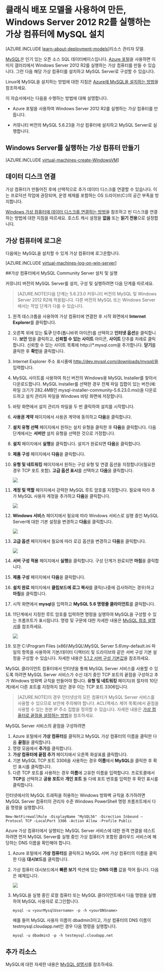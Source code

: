 <properties
	pageTitle="MySQL을 실행하는 VM 만들기 | Microsoft Azure"
	description="클래식 배포 모델을 사용하여 만든, Windows Server 2012 R2를 실행하는 Azure 가상 컴퓨터를 만든 다음 해당 가상 컴퓨터에서 MySQL 데이터베이스를 설치 및 구성하는 방법을 알아봅니다."
	services="virtual-machines"
	documentationCenter=""
	authors="cynthn"
	manager="timlt"
	editor="tysonn"
	tags="azure-service-management"/>

<tags
	ms.service="virtual-machines"
	ms.workload="infrastructure-services"
	ms.tgt_pltfrm="vm-windows"
	ms.devlang="na"
	ms.topic="article"
	ms.date="07/10/2015"
	ms.author="cynthn"/>


# 클래식 배포 모델을 사용하여 만든, Windows Server 2012 R2를 실행하는 가상 컴퓨터에 MySQL 설치

[AZURE.INCLUDE [learn-about-deployment-models](../../includes/learn-about-deployment-models-classic-include.md)]리소스 관리자 모델.


[MySQL](http://www.mysql.com)은 인기 있는 오픈 소스 SQL 데이터베이스입니다. [Azure 포털](http://manage.windowsazure.com)을 사용하면 이미지 갤러리에서 Windows Server 2012 R2를 실행하는 가상 컴퓨터를 만들 수 있습니다. 그런 다음 해당 가상 컴퓨터를 설치하고 MySQL Server로 구성할 수 있습니다.

Linux에 MySQL을 설치하는 방법에 대한 지침은 [Azure에 MySQL을 설치하는 방법](virtual-machines-linux-install-mysql.md)을 참조하세요.

이 자습서에서는 다음을 수행하는 방법에 대해 설명합니다.

- Azure 포털을 사용하여 Windows Server 2012 R2를 실행하는 가상 컴퓨터를 만듭니다.

- 커뮤니티 버전의 MySQL 5.6.23을 가상 컴퓨터에 설치하고 MySQL Server로 실행합니다.


## Windows Server를 실행하는 가상 컴퓨터 만들기

[AZURE.INCLUDE [virtual-machines-create-WindowsVM](../../includes/virtual-machines-create-windowsvm.md)]

## 데이터 디스크 연결

가상 컴퓨터가 만들어진 후에 선택적으로 추가 데이터 디스크를 연결할 수 있습니다. 이는 프로덕션 작업에 권장되며, 운영 체제를 포함하는 OS 드라이브(C:)의 공간 부족을 방지합니다.

[Windows 가상 컴퓨터에 데이터 디스크를 연결하는 방법](storage-windows-attach-disk.md)을 참조하고 빈 디스크를 연결하는 방법에 대한 지침을 따르세요. 호스트 캐시 설정을 **없음** 또는 **읽기 전용**으로 설정합니다.

## 가상 컴퓨터에 로그온

다음에는 MySQL을 설치할 수 있게 가상 컴퓨터에 로그온합니다.

[AZURE.INCLUDE [virtual-machines-log-on-win-server](../../includes/virtual-machines-log-on-win-server.md)]

##가상 컴퓨터에서 MySQL Community Server 설치 및 실행

커뮤니티 버전의 MySQL Server를 설치, 구성 및 실행하려면 다음 단계를 따르세요.

> [AZURE.NOTE]다음 단계는 5.6.23.0 커뮤니티 버전의 MySQL 및 Windows Server 2012 R2에 적용됩니다. 다른 버전의 MySQL 또는 Windows Server에서는 작업 단계가 다를 수 있습니다.

1.	원격 데스크톱을 사용하여 가상 컴퓨터에 연결한 후 시작 화면에서 **Internet Explorer**를 클릭합니다.
2.	오른쪽 위에 있는 **도구** 단추(톱니바퀴 아이콘)를 선택하고 **인터넷 옵션**을 클릭합니다. **보안** 탭을 클릭하고, **신뢰할 수 있는 사이트** 아이콘, **사이트** 단추를 차례로 클릭합니다. 신뢰할 수 있는 사이트 목록에 http://*.mysql.com을 추가합니다. **닫기**를 클릭한 후 **확인**을 클릭합니다.
3.	Internet Explorer 주소 표시줄에 http://dev.mysql.com/downloads/mysql/을 입력합니다.
4.	MySQL 사이트를 사용하여 최신 버전의 Windows용 MySQL Installer를 찾아서 다운로드합니다. MySQL Installer를 선택한 경우 전체 파일 집합이 있는 버전(예: 파일 크기가 282.4MB인 mysql-installer-community-5.6.23.0.msi)을 다운로드하고 설치 관리자 파일을 Windows 바탕 화면에 저장합니다.
5.	바탕 화면에서 설치 관리자 파일을 두 번 클릭하여 설치를 시작합니다.
6.	**사용권 계약** 페이지에서 사용권 계약에 동의하고 **다음**을 클릭합니다.
7.	**설치 유형 선택** 페이지에서 원하는 설치 유형을 클릭한 후 **다음**을 클릭합니다. 다음 단계에서는 **서버만** 설치 유형을 선택한 것으로 가정합니다.
8.	**설치** 페이지에서 **실행**을 클릭합니다. 설치가 완료되면 **다음**을 클릭합니다.
9.	**제품 구성** 페이지에서 **다음**을 클릭합니다.
10.	**유형 및 네트워킹** 페이지에서 원하는 구성 유형 및 연결 옵션을 지정합니다(필요한 경우 TCP 포트 포함). **고급 옵션 표시**를 선택하고 **다음**을 클릭합니다.

	![](./media/virtual-machines-mysql-windows-server-2008r2/MySQL_TypeNetworking.png)

11.	**계정 및 역할** 페이지에서 강력한 MySQL 루트 암호를 지정합니다. 필요에 따라 추가 MySQL 사용자 계정을 추가하고 **다음**을 클릭합니다.

	![](./media/virtual-machines-mysql-windows-server-2008r2/MySQL_AccountsRoles_Filled.png)

12.	**Windows 서비스** 페이지에서 필요에 따라 Windows 서비스로 실행 중인 MySQL Server에 대한 기본 설정을 변경하고 **다음**을 클릭합니다.

	![](./media/virtual-machines-mysql-windows-server-2008r2/MySQL_WindowsService.png)

13.	**고급 옵션** 페이지에서 필요에 따라 로깅 옵션을 변경하고 **다음**을 클릭합니다.

	![](./media/virtual-machines-mysql-windows-server-2008r2/MySQL_AdvOptions.png)

14.	**서버 구성 적용** 페이지에서 **실행**을 클릭합니다. 구성 단계가 완료되면 **마침**을 클릭합니다.
15.	**제품 구성** 페이지에서 **다음**을 클릭합니다.
16.	**설치 완료** 페이지에서 **클립보드에 로그 복사**를 클릭(나중에 검사하려는 경우)하고 **마침**을 클릭합니다.
17.	시작 화면에서 **mysql**을 입력하고 **MySQL 5.6 명령줄 클라이언트**를 클릭합니다.
18.	11단계에서 지정한 루트 암호를 입력하면 명령을 실행하여 MySQL을 구성할 수 있는 프롬프트가 표시됩니다. 명령 및 구문에 대한 자세한 내용은 [MySQL 참조 설명서](http://dev.mysql.com/doc/refman/5.6/en/server-configuration-defaults.html)를 참조하세요.

	![](./media/virtual-machines-mysql-windows-server-2008r2/MySQL_CommandPrompt.png)

19.	또한 C:\\Program Files (x86)\\MySQL\\MySQL Server 5.6\\my-default.ini 파일의 항목을 사용하여 기본/데이터 디렉터리 및 드라이브와 같은 서버 구성 기본 설정을 구성할 수 있습니다. 자세한 내용은 [5\.1.2 서버 구성 기본값](http://dev.mysql.com/doc/refman/5.6/en/server-configuration-defaults.html)을 참조하세요.


MySQL 클라이언트 컴퓨터에서 인터넷을 통해 MySQL Server 서비스를 사용할 수 있도록 하려면 MySQL Server 서비스가 수신 대기 중인 TCP 포트의 끝점을 구성하고 추가 Windows 방화벽 규칙을 만들어야 합니다. **유형 및 네트워킹** 페이지(위 절차의 10단계)에서 다른 포트를 지정하지 않은 경우 이는 TCP 포트 3306입니다.


> [AZURE.NOTE]이 경우 인터넷상의 모든 컴퓨터가 MySQL Server 서비스를 사용할 수 있으므로 보안에 주의해야 합니다. ACL(액세스 제어 목록)에서 끝점을 사용할 수 있는 원본 IP 주소 집합을 정의할 수 있습니다. 자세한 내용은 [가상 컴퓨터로 끝점을 설정하는 방법](virtual-machines-set-up-endpoints.md)을 참조하세요.


MySQL Server 서비스의 끝점을 구성하려면

1.	Azure 포털에서 **가상 컴퓨터**를 클릭하고 MySQL 가상 컴퓨터의 이름을 클릭한 다음 **끝점**을 클릭합니다.
2.	명령 모음에서 **추가**를 클릭합니다.
3.	**가상 컴퓨터에 끝점 추가** 페이지에서 오른쪽 화살표를 클릭합니다.
4.	기본 MySQL TCP 포트 3306을 사용하는 경우 **이름**에서 **MySQL**을 클릭한 후 확인 표시를 클릭합니다.
5.	다른 TCP 포트를 사용하는 경우 **이름**에 고유한 이름을 입력합니다. 프로토콜에서 **TCP**를 선택하고 **공용 포트**와 **개인 포트** 둘 다에 포트 번호를 입력한 후 확인 표시를 클릭합니다.

인터넷에서의 MySQL 트래픽을 허용하는 Windows 방화벽 규칙을 추가하려면 MySQL Server 컴퓨터의 관리자 수준 Windows PowerShell 명령 프롬프트에서 다음 명령을 실행합니다.

	New-NetFirewallRule -DisplayName "MySQL56" -Direction Inbound –Protocol TCP –LocalPort 3306 -Action Allow -Profile Public

Azure 가상 컴퓨터에서 실행되는 MySQL Server 서비스에 대한 원격 연결을 테스트하려면 먼저 MySQL Server를 실행 중인 가상 컴퓨터가 포함된 클라우드 서비스에 해당하는 DNS 이름을 확인해야 합니다.

1.	Azure 포털에서 **가상 컴퓨터**를 클릭하고 MySQL 서버 가상 컴퓨터의 이름을 클릭한 다음 **대시보드**를 클릭합니다.
2.	가상 컴퓨터 대시보드에서 **빠른 보기** 섹션에 있는 **DNS 이름** 값을 적어 둡니다. 다음은 예제입니다.

	![](./media/virtual-machines-mysql-windows-server-2008r2/MySQL_DNSName.png)

3.	MySQL을 실행 중인 로컬 컴퓨터 또는 MySQL 클라이언트에서 다음 명령을 실행하여 MySQL 사용자로 로그인합니다.

		mysql -u <yourMysqlUsername> -p -h <yourDNSname>

	예를 들어 MySQL 사용자 이름이 dbadmin3이고, 가상 컴퓨터의 DNS 이름이 testmysql.cloudapp.net인 경우 다음 명령을 실행합니다.

		mysql -u dbadmin3 -p -h testmysql.cloudapp.net


## 추가 리소스

MySQL에 대한 자세한 내용은 [MySQL 설명서](http://dev.mysql.com/doc/)를 참조하세요.

<!---HONumber=Oct15_HO3-->